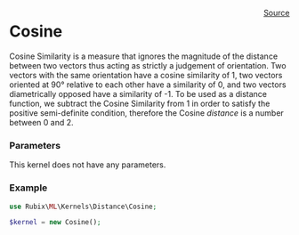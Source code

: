 <span style="float:right;"><a href="https://github.com/RubixML/RubixML/blob/master/src/Kernels/Distance/Cosine.php">Source</a></span>

# Cosine
Cosine Similarity is a measure that ignores the magnitude of the distance between two vectors thus acting as strictly a judgement of orientation. Two vectors with the same orientation have a cosine similarity of 1, two vectors oriented at 90° relative to each other have a similarity of 0, and two vectors diametrically opposed have a similarity of -1. To be used as a distance function, we subtract the Cosine Similarity from 1 in order to satisfy the positive semi-definite condition, therefore the Cosine *distance* is a number between 0 and 2.

### Parameters
This kernel does not have any parameters.

### Example
```php
use Rubix\ML\Kernels\Distance\Cosine;

$kernel = new Cosine();
```
